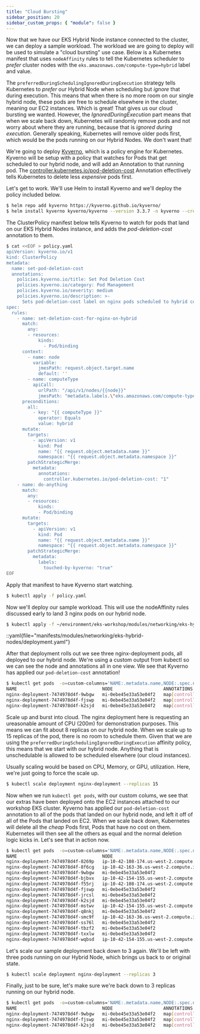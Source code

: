 ```yaml
---
title: "Cloud Bursting"
sidebar_position: 20
sidebar_custom_props: { "module": false }
---
```


Now that we have our EKS Hybrid Node instance connected to the cluster, we can
deploy a sample workload. The workload we are going to deploy will be used to
simulate a "cloud bursting" use case. Below is a Kubernetes manifest that uses
`nodeAffinity` rules to tell the Kubernetes scheduler to *prefer* cluster nodes
with the `eks.amazonaws.com/compute-type=hybrid` label and value.

The `preferredDuringSchedulingIgnoredDuringExecution` strategy tells Kubernetes
to *prefer* our Hybrid Node when scheduling but *ignore* that during execution.
This means that when there is no more room on our single hybrid node, these pods
are free to schedule elsewhere in the cluster, meaning our EC2 instances. Which
is great! That gives us our cloud bursting we wanted. However, the
*IgnoredDuringExecution* part means that when we scale back down, Kubernetes
will randomly remove pods and not worry about where they are running, because
that is *ignored during execution*. Generally speaking, Kubernetes will remove
older pods first, which would be the pods running on our Hybrid Nodes. We don't
want that!

We're going to deploy [Kyverno](https://kyverno.io/), which is a policy engine
for Kubernetes. Kyverno will be setup with a policy that watches for Pods that
get scheduled to our hybrid node, and will add an Annotation to that running
pod. The
[controller.kubernetes.io/pod-deletion-cost](https://kubernetes.io/docs/concepts/workloads/controllers/replicaset/#pod-deletion-cost)
Annotation effectlively tells Kubernetes to delete less *expensive* pods first.

Let's get to work. We'll use Helm to install Kyverno and we'll deploy the policy included below.

```bash
$ helm repo add kyverno https://kyverno.github.io/kyverno/
$ helm install kyverno kyverno/kyverno --version 3.3.7 -n kyverno --create-namespace -f ~/environment/eks-workshop/modules/networking/eks-hybrid-nodes/kyverno/values.yaml

```

The ClusterPolicy manifest below tells Kyverno to watch for pods that
land on our EKS Hybrid Nodes instance, and adds the *pod-deletion-cost*
annotation to them.

```bash
$ cat <<EOF > policy.yaml
apiVersion: kyverno.io/v1
kind: ClusterPolicy
metadata:
  name: set-pod-deletion-cost
  annotations:
    policies.kyverno.io/title: Set Pod Deletion Cost
    policies.kyverno.io/category: Pod Management
    policies.kyverno.io/severity: medium
    policies.kyverno.io/description: >-
      Sets pod-deletion-cost label on nginx pods scheduled to hybrid compute nodes.
spec:
  rules:
    - name: set-deletion-cost-for-nginx-on-hybrid
      match:
        any:
        - resources:
            kinds:
              - Pod/binding
      context:
        - name: node
          variable:
            jmesPath: request.object.target.name
            default: ''
        - name: computeType
          apiCall:
            urlPath: "/api/v1/nodes/{{node}}"
            jmesPath: "metadata.labels.\"eks.amazonaws.com/compute-type\" || 'empty'"
      preconditions:
        all:
          - key: "{{ computeType }}"
            operator: Equals
            value: hybrid
      mutate:
        targets:
          - apiVersion: v1
            kind: Pod
            name: "{{ request.object.metadata.name }}"
            namespace: "{{ request.object.metadata.namespace }}"
        patchStrategicMerge:
          metadata:
            annotations:
              controller.kubernetes.io/pod-deletion-cost: "1"
    - name: do-anything
      match:
        any:
        - resources:
            kinds:
            - Pod/binding
      mutate:
        targets:
          - apiVersion: v1
            kind: Pod
            name: "{{ request.object.metadata.name }}"
            namespace: "{{ request.object.metadata.namespace }}"
        patchStrategicMerge:
          metadata:
            labels:
              touched-by-kyverno: "true"
EOF
```
Apply that manifest to have Kyverno start watching.

```bash
$ kubectl apply -f policy.yaml
```

Now we'll deploy our sample workload. This will use the nodeAffinity rules discussed early to land 3 nginx pods on our hybrid node.

```bash
$ kubectl apply -f ~/environment/eks-workshop/modules/networking/eks-hybrid-nodes/deployment.yaml
```

::yaml{file="manifests/modules/networking/eks-hybrid-nodes/deployment.yaml"}

After that deployment rolls out we see three nginx-deployment pods, all deployed
to our hybrid node. We're using a custom output from kubectl so we can see the
node and annotations all in one view. We see that Kyverno has applied our
`pod-deletion-cost` annotation!

```bash
$ kubectl get pods  -o=custom-columns='NAME:.metadata.name,NODE:.spec.nodeName,ANNOTATIONS:.metadata.annotations'
NAME                                NODE                   ANNOTATIONS
nginx-deployment-7474978d4f-9wbgw   mi-0ebe45e33a53e04f2   map[controller.kubernetes.io/pod-deletion-cost:1]
nginx-deployment-7474978d4f-fjswp   mi-0ebe45e33a53e04f2   map[controller.kubernetes.io/pod-deletion-cost:1]
nginx-deployment-7474978d4f-k2sjd   mi-0ebe45e33a53e04f2   map[controller.kubernetes.io/pod-deletion-cost:1]
```

Scale up and burst into cloud. The nginx deployment here is requesting an
ureasonable amount of CPU (200m) for demonstration purposes. This means we can
fit about 8 replicas on our hybrid node. When we scale up to 15 replicas of
the pod, there is no room to schedule them. Given that we are using the
`preferredDuringSchedulingIgnoredDuringExecution` affinity policy, this means
that we start with our hybrid node. Anything that is unschedulable is allowed to
be scheduled elsewhere (our cloud instances).

Usually scaling would be based on CPU, Memory, or GPU, utilization. Here, we're
just going to force the scale up.

```bash
$ kubectl scale deployment nginx-deployment --replicas 15
```

Now when we run `kubectl get pods`, with our custom colums, we see that our
extras have been deployed onto the EC2 instances attached to our workshop EKS
cluster. Kyverno has applied our `pod-deletion-cost` annotation to all of the
pods that landed on our hybrid node, and left it off of all of the Pods that
landed on EC2. When we scale back down, Kubernetes will delete all the *cheap*
Pods first, Pods that have no cost on them. Kubernetes will then see all the
others as equal and the normal deletion logic kicks in. Let's see that in action
now.


```bash
$ kubectl get pods  -o=custom-columns='NAME:.metadata.name,NODE:.spec.nodeName,ANNOTATIONS:.metadata.annotations'
NAME                                NODE                                          ANNOTATIONS
nginx-deployment-7474978d4f-8269p   ip-10-42-108-174.us-west-2.compute.internal   <none>
nginx-deployment-7474978d4f-8f6cg   ip-10-42-163-36.us-west-2.compute.internal    <none>
nginx-deployment-7474978d4f-9wbgw   mi-0ebe45e33a53e04f2                          map[controller.kubernetes.io/pod-deletion-cost:1]
nginx-deployment-7474978d4f-bjbvx   ip-10-42-154-155.us-west-2.compute.internal   <none>
nginx-deployment-7474978d4f-f55rj   ip-10-42-108-174.us-west-2.compute.internal   <none>
nginx-deployment-7474978d4f-fjswp   mi-0ebe45e33a53e04f2                          map[controller.kubernetes.io/pod-deletion-cost:1]
nginx-deployment-7474978d4f-jrcsl   mi-0ebe45e33a53e04f2                          map[controller.kubernetes.io/pod-deletion-cost:1]
nginx-deployment-7474978d4f-k2sjd   mi-0ebe45e33a53e04f2                          map[controller.kubernetes.io/pod-deletion-cost:1]
nginx-deployment-7474978d4f-mstwv   ip-10-42-154-155.us-west-2.compute.internal   <none>
nginx-deployment-7474978d4f-q8nkj   mi-0ebe45e33a53e04f2                          map[controller.kubernetes.io/pod-deletion-cost:1]
nginx-deployment-7474978d4f-smc9f   ip-10-42-163-36.us-west-2.compute.internal    <none>
nginx-deployment-7474978d4f-ss76l   mi-0ebe45e33a53e04f2                          map[controller.kubernetes.io/pod-deletion-cost:1]
nginx-deployment-7474978d4f-tbzf2   mi-0ebe45e33a53e04f2                          map[controller.kubernetes.io/pod-deletion-cost:1]
nginx-deployment-7474978d4f-txxlw   mi-0ebe45e33a53e04f2                          map[controller.kubernetes.io/pod-deletion-cost:1]
nginx-deployment-7474978d4f-wqbsd   ip-10-42-154-155.us-west-2.compute.internal   <none>
```
Let's scale our sample deployment back down to 3 again. We'll be left with three pods running on our Hybrid Node, which brings us back to or original state.

```bash
$ kubectl scale deployment nginx-deployment --replicas 3
```

Finally, just to be sure, let's make sure we're back down to 3 replicas running on our hybrid node.

```bash
$ kubectl get pods  -o=custom-columns='NAME:.metadata.name,NODE:.spec.nodeName,ANNOTATIONS:.metadata.annotations'
NAME                                NODE                   ANNOTATIONS
nginx-deployment-7474978d4f-9wbgw   mi-0ebe45e33a53e04f2   map[controller.kubernetes.io/pod-deletion-cost:1]
nginx-deployment-7474978d4f-fjswp   mi-0ebe45e33a53e04f2   map[controller.kubernetes.io/pod-deletion-cost:1]
nginx-deployment-7474978d4f-k2sjd   mi-0ebe45e33a53e04f2   map[controller.kubernetes.io/pod-deletion-cost:1]
```